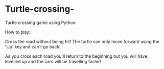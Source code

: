 # Turtle-crossing-
Turtle crossing game using Python

How to play: 

Cross the road without being hit! 
The turtle can only move forward using the 'Up' key and can't go back!

As you cross each road you'll return to the beginning but you will have levelled up and the cars will be travelling faster!
